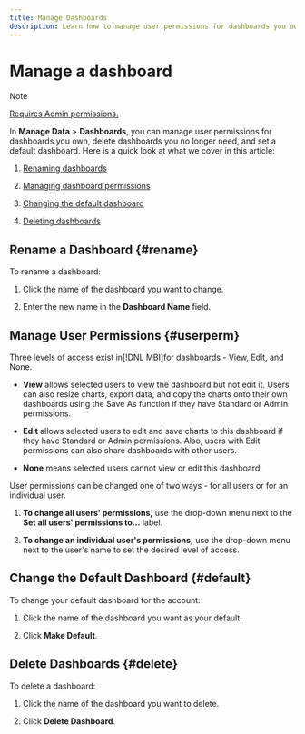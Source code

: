 ```yaml
---
title: Manage Dashboards
description: Learn how to manage user permissions for dashboards you own, delete dashboards you no longer need, and set a default dashboard.
---
```

# Manage a dashboard

>[!NOTE]
>
>[Requires Admin permissions.](../../administrator/user-management/user-management.md)

In **Manage Data** > **Dashboards**, you can manage user permissions for dashboards you own, delete dashboards you no longer need, and set a default dashboard. Here is a quick look at what we cover in this article:

1. [Renaming dashboards](#rename)

1. [Managing dashboard permissions](#userperm)

1. [Changing the default dashboard](#default)

1. [Deleting dashboards](#delete)

## Rename a Dashboard {#rename}

To rename a dashboard:

1. Click the name of the dashboard you want to change.

2. Enter the new name in the **Dashboard Name** field.

## Manage User Permissions {#userperm}

Three levels of access exist in[!DNL MBI]for dashboards - View, Edit, and None.

* **View** allows selected users to view the dashboard but not edit it. Users can also resize charts, export data, and copy the charts onto their own dashboards using the Save As function if they have Standard or Admin permissions.

* **Edit** allows selected users to edit and save charts to this dashboard if they have Standard or Admin permissions. Also, users with Edit permissions can also share dashboards with other users.

* **None** means selected users cannot view or edit this dashboard.

User permissions can be changed one of two ways - for all users or for an individual user.

1. **To change all users' permissions,** use the drop-down menu next to the **Set all users' permissions to…** label.

1. **To change an individual user's permissions,** use the drop-down menu next to the user's name to set the desired level of access.

## Change the Default Dashboard {#default}

To change your default dashboard for the account:

1. Click the name of the dashboard you want as your default.

1. Click **Make Default**.

## Delete Dashboards {#delete}

To delete a dashboard:

1. Click the name of the dashboard you want to delete.

1. Click **Delete Dashboard**.
